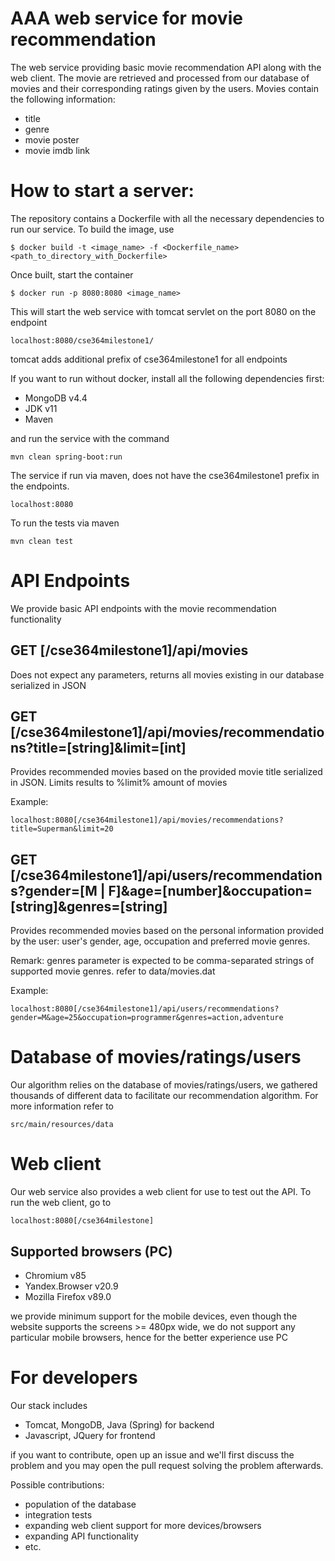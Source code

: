 # AAA web service for movie recommendation

The web service providing basic movie recommendation API along with the web client. The movie are retrieved and processed from our database of movies and their corresponding ratings given by the users. Movies contain the following information:
- title 
- genre
- movie poster
- movie imdb link


# How to start a server:

The repository contains a Dockerfile with all the necessary dependencies to run our service. To build the image, use
```
$ docker build -t <image_name> -f <Dockerfile_name> <path_to_directory_with_Dockerfile>
```
Once built, start the container

```
$ docker run -p 8080:8080 <image_name> 
```

This will start the web service with tomcat servlet on the port 8080 on the endpoint

```
localhost:8080/cse364milestone1/
```

tomcat adds additional prefix of cse364milestone1 for all endpoints

If you want to run without docker, install all the following dependencies first:

- MongoDB v4.4
- JDK v11
- Maven

and run the service with the command

```
mvn clean spring-boot:run
```

The service if run via maven, does not have the cse364milestone1 prefix in the endpoints.

```
localhost:8080
``` 

To run the tests via maven

```
mvn clean test
```

# API Endpoints

We provide basic API endpoints with the movie recommendation functionality

## GET [/cse364milestone1]/api/movies

Does not expect any parameters, returns all
movies existing in our database serialized in JSON

## GET [/cse364milestone1]/api/movies/recommendations?title=[string]&limit=[int]

Provides recommended movies based on the provided
movie title serialized in JSON. Limits results to %limit% amount of movies

Example: 
```
localhost:8080[/cse364milestone1]/api/movies/recommendations?title=Superman&limit=20
```
## GET [/cse364milestone1]/api/users/recommendations?gender=[M | F]&age=[number]&occupation=[string]&genres=[string]

Provides recommended movies based on the personal information
provided by the user: user's gender, age, occupation and preferred movie genres.

Remark: genres parameter is expected to be comma-separated strings of supported movie genres. refer to data/movies.dat

Example: 
```
localhost:8080[/cse364milestone1]/api/users/recommendations?gender=M&age=25&occupation=programmer&genres=action,adventure
```

# Database of movies/ratings/users

Our algorithm relies on the database of movies/ratings/users,
we gathered thousands of different data to facilitate our recommendation algorithm. For more information refer to 

```
src/main/resources/data
```

# Web client

Our web service also provides a web client for use to test out the API. To run the web client, go to

```
localhost:8080[/cse364milestone]
```

## Supported browsers (PC)
- Chromium v85
- Yandex.Browser v20.9
- Mozilla Firefox v89.0

we provide minimum support for the mobile devices, even though
the website supports the screens >= 480px wide, we do not support
any particular mobile browsers, hence for the better experience
use PC

# For developers

Our stack includes 
- Tomcat, MongoDB, Java (Spring) for backend
- Javascript, JQuery for frontend

if you want to contribute, open up an issue and we'll first 
discuss the problem and you may open the pull request solving the problem afterwards.

Possible contributions:
- population of the database
- integration tests
- expanding web client support for more devices/browsers
- expanding API functionality
- etc.
